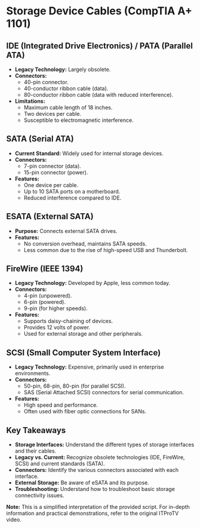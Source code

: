 # Storage Device Cables (CompTIA A+ 1101)

## IDE (Integrated Drive Electronics) / PATA (Parallel ATA)
* **Legacy Technology:** Largely obsolete.
* **Connectors:**
    * 40-pin connector.
    * 40-conductor ribbon cable (data).
    * 80-conductor ribbon cable (data with reduced interference).
* **Limitations:**
    * Maximum cable length of 18 inches.
    * Two devices per cable.
    * Susceptible to electromagnetic interference.

## SATA (Serial ATA)
* **Current Standard:** Widely used for internal storage devices.
* **Connectors:**
    * 7-pin connector (data).
    * 15-pin connector (power).
* **Features:**
    * One device per cable.
    * Up to 10 SATA ports on a motherboard.
    * Reduced interference compared to IDE.

## ESATA (External SATA)
* **Purpose:** Connects external SATA drives.
* **Features:**
    * No conversion overhead, maintains SATA speeds.
    * Less common due to the rise of high-speed USB and Thunderbolt.

## FireWire (IEEE 1394)
* **Legacy Technology:**  Developed by Apple, less common today.
* **Connectors:**
    * 4-pin (unpowered).
    * 6-pin (powered).
    * 9-pin (for higher speeds).
* **Features:**
    * Supports daisy-chaining of devices.
    * Provides 12 volts of power.
    * Used for external storage and other peripherals.

## SCSI (Small Computer System Interface)
* **Legacy Technology:**  Expensive, primarily used in enterprise environments.
* **Connectors:**
    * 50-pin, 68-pin, 80-pin (for parallel SCSI).
    * SAS (Serial Attached SCSI) connectors for serial communication.
* **Features:**
    * High speed and performance.
    * Often used with fiber optic connections for SANs.

## Key Takeaways
* **Storage Interfaces:**  Understand the different types of storage interfaces and their cables.
* **Legacy vs. Current:**  Recognize obsolete technologies (IDE, FireWire, SCSI) and current standards (SATA).
* **Connectors:**  Identify the various connectors associated with each interface.
* **External Storage:**  Be aware of eSATA and its purpose.
* **Troubleshooting:**  Understand how to troubleshoot basic storage connectivity issues.

**Note:** This is a simplified interpretation of the provided script. For in-depth information and practical demonstrations, refer to the original ITProTV video.